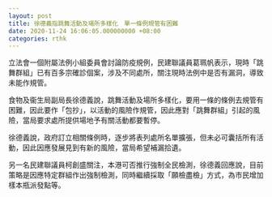 ```yaml
---
layout: post
title: 徐德義指跳舞活動及場所多樣化　單一條例規管有困難
date: 2020-11-24 16:06:05.000000000 +08:00
categories: rthk
---
```


立法會一個附屬法例小組委員會討論防疫規例，民建聯議員葛珮帆表示，現時「跳舞群組」已有百多宗確診個案，涉及不同處所，關注現時法例中是否有漏洞，導致未能作規管。

食物及衞生局副局長徐德義說，跳舞活動及場所多樣化，要用一條的條例去規管有困難，因此要作「包抄」，以活動的風險作規管，因此應對「跳舞群組」引起的風險，當局要求處所提供場地予有關活動都要暫停。

徐德義說，政府訂立相關條例時，逐步將表列處所名單擴張，但未必可囊括所有活動，因此因應發展見到有新的風險，當局希望補漏拾遺。

另一名民建聯議員柯創盛關注，本港可否推行強制全民檢測，徐德義回應說，目前策略是因應特定群組作出強制檢測，同時繼續採取「願檢盡檢」方式，為市民增加樣本瓶派發點等。
